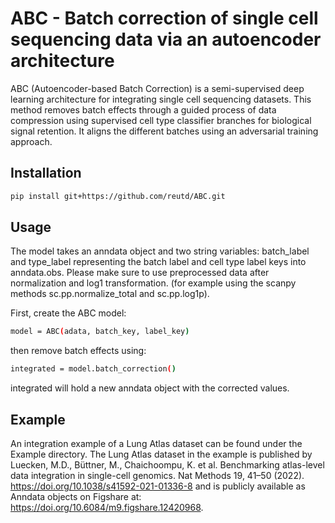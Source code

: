 # ABC - Batch correction of single cell sequencing data via an autoencoder architecture

ABC (Autoencoder-based Batch Correction) is a semi-supervised deep learning architecture for integrating
single cell sequencing datasets. This method removes batch effects through a guided process of data compression
using supervised cell type classifier branches for biological signal retention. It aligns the different batches
using an adversarial training approach.


## Installation 

```bash
pip install git+https://github.com/reutd/ABC.git

```

## Usage
The model takes an anndata object and two string variables: batch_label and type_label representing the batch label and cell type label keys into anndata.obs.
Please make sure to use preprocessed data after normalization and log1 transformation. (for example using the scanpy methods sc.pp.normalize_total and sc.pp.log1p).

First, create the ABC model:
```bash
model = ABC(adata, batch_key, label_key)
```
then remove batch effects using:
```bash
integrated = model.batch_correction()
```
integrated will hold a new anndata object with the corrected values.


## Example
An integration example of a Lung Atlas dataset can be found under the Example directory.
The Lung Atlas dataset in the example is published by
Luecken, M.D., Büttner, M., Chaichoompu, K. et al. Benchmarking atlas-level data integration in single-cell genomics. Nat Methods 19, 41–50 (2022). https://doi.org/10.1038/s41592-021-01336-8
and is publicly available as Anndata objects on Figshare at: https://doi.org/10.6084/m9.figshare.12420968.


